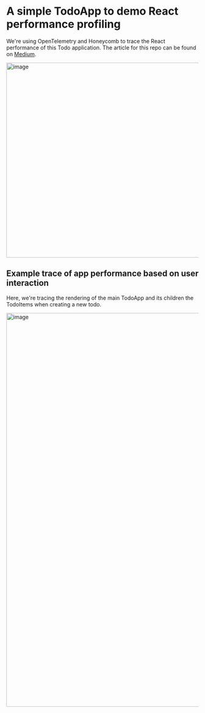 # A simple TodoApp to demo React performance profiling
We're using OpenTelemetry and Honeycomb to trace the React performance of this Todo application.
The article for this repo can be found on [Medium](https://medium.com/@lilychencodes/measuring-and-analyzing-react-performance-with-opentelemetry-and-honeycomb-2b20a7920335).

<img width="511" alt="image" src="https://user-images.githubusercontent.com/9043536/157099268-65c443b0-e038-4ead-99e6-e6f4d3bff256.png">

## Example trace of app performance based on user interaction
Here, we're tracing the rendering of the main TodoApp and its children the TodoItems when creating a new todo.

<img width="1032" alt="image" src="https://user-images.githubusercontent.com/9043536/157099434-cd9bb872-165e-4f69-8901-851b06b85803.png">

